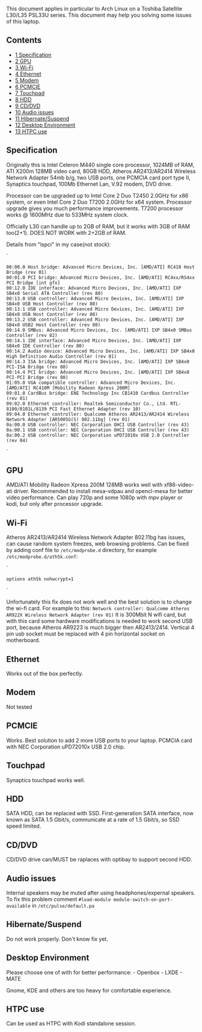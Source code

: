 This document applies in particular to Arch Linux on a Toshiba Satellite L30/L35 PSL33U series. This document may help you solving some issues of this laptop.

## Contents

*   [1 Specification](#Specification)
*   [2 GPU](#GPU)
*   [3 Wi-Fi](#Wi-Fi)
*   [4 Ethernet](#Ethernet)
*   [5 Modem](#Modem)
*   [6 PCMCIE](#PCMCIE)
*   [7 Touchpad](#Touchpad)
*   [8 HDD](#HDD)
*   [9 CD/DVD](#CD.2FDVD)
*   [10 Audio issues](#Audio_issues)
*   [11 Hibernate/Suspend](#Hibernate.2FSuspend)
*   [12 Desktop Environment](#Desktop_Environment)
*   [13 HTPC use](#HTPC_use)

## Specification

Originally this is Intel Celeron M440 single core processor, 1024MB of RAM, ATI X200m 128MB video card, 80GB HDD, Atheros AR2413/AR2414 Wireless Network Adapter 54mb b/g, two USB ports, one PCMCIA card port type II, Synaptics touchpad, 100Mb Ethernet Lan, V.92 modem, DVD drive.

Processor can be upgraded up to Intel Core 2 Duo T2450 2.0GHz for x86 system, or even Intel Core 2 Duo T7200 2.0GHz for x64 system. Processor upgrade gives you much performance improvements. T7200 processor works @ 1600MHz due to 533MHz system clock.

Officially L30 can handle up to 2GB of RAM, but it works with 3GB of RAM too(2+1). DOES NOT WORK with 2+2GB of RAM.

Details from "lspci" in my case(not stock):

`
```
00:00.0 Host bridge: Advanced Micro Devices, Inc. [AMD/ATI] RC410 Host Bridge (rev 01)
00:01.0 PCI bridge: Advanced Micro Devices, Inc. [AMD/ATI] RC4xx/RS4xx PCI Bridge [int gfx]
00:12.0 IDE interface: Advanced Micro Devices, Inc. [AMD/ATI] IXP SB4x0 Serial ATA Controller (rev 80)
00:13.0 USB controller: Advanced Micro Devices, Inc. [AMD/ATI] IXP SB4x0 USB Host Controller (rev 80)
00:13.1 USB controller: Advanced Micro Devices, Inc. [AMD/ATI] IXP SB4x0 USB Host Controller (rev 80)
00:13.2 USB controller: Advanced Micro Devices, Inc. [AMD/ATI] IXP SB4x0 USB2 Host Controller (rev 80)
00:14.0 SMBus: Advanced Micro Devices, Inc. [AMD/ATI] IXP SB4x0 SMBus Controller (rev 82)
00:14.1 IDE interface: Advanced Micro Devices, Inc. [AMD/ATI] IXP SB4x0 IDE Controller (rev 80)
00:14.2 Audio device: Advanced Micro Devices, Inc. [AMD/ATI] IXP SB4x0 High Definition Audio Controller (rev 01)
00:14.3 ISA bridge: Advanced Micro Devices, Inc. [AMD/ATI] IXP SB4x0 PCI-ISA Bridge (rev 80)
00:14.4 PCI bridge: Advanced Micro Devices, Inc. [AMD/ATI] IXP SB4x0 PCI-PCI Bridge (rev 80)
01:05.0 VGA compatible controller: Advanced Micro Devices, Inc. [AMD/ATI] RC410M [Mobility Radeon Xpress 200M]
09:01.0 CardBus bridge: ENE Technology Inc CB1410 Cardbus Controller (rev 01)
09:02.0 Ethernet controller: Realtek Semiconductor Co., Ltd. RTL-8100/8101L/8139 PCI Fast Ethernet Adapter (rev 10)
09:04.0 Ethernet controller: Qualcomm Atheros AR2413/AR2414 Wireless Network Adapter [AR5005G(S) 802.11bg] (rev 01)
0a:00.0 USB controller: NEC Corporation OHCI USB Controller (rev 43)
0a:00.1 USB controller: NEC Corporation OHCI USB Controller (rev 43)
0a:00.2 USB controller: NEC Corporation uPD72010x USB 2.0 Controller (rev 04)

```
`

## GPU

AMD/ATI Mobility Radeon Xpress 200M 128MB works well with xf86-video-ati driver. Recommended to install mesa-vdpau and opencl-mesa for better video performance. Can play 720p and some 1080p with mpv player or kodi, but only after processor upgrade.

## Wi-Fi

Atheros AR2413/AR2414 Wireless Network Adapter 802.11bg has issues, can cause random system freezes, web browsing problems. Can be fixed by adding conf file to `/etc/modprobe.d` directory, for example `/etc/modprobe.d/ath5k.conf`:

`
```
options ath5k nohwcrypt=1

```
`

Unfortunately this fix does not work well and the best solution is to change the wi-fi card. For example to this: `Network controller: Qualcomm Atheros AR922X Wireless Network Adapter (rev 01)` It is 300Mbit N wifi card, but with this card some hardware modifications is needed to work second USB port, because Atheros AR9223 is much bigger then AR2413/2414\. Vertical 4 pin usb socket must be replaced with 4 pin horizontal socket on motherboard.

## Ethernet

Works out of the box perfectly.

## Modem

Not tested

## PCMCIE

Works. Best solution to add 2 more USB ports to your laptop. PCMCIA card with NEC Corporation uPD72010x USB 2.0 chip.

## Touchpad

Synaptics touchpad works well.

## HDD

SATA HDD, can be replaced with SSD. First-generation SATA interface, now known as SATA 1.5 Gbit/s, communicate at a rate of 1.5 Gbit/s, so SSD speed limited.

## CD/DVD

CD/DVD drive can/MUST be raplaces with optibay to support second HDD.

## Audio issues

Internal speakers may be muted after using headphones/expernal speakers. To fix this problem comment `#load-module module-switch-on-port-available` in `/etc/pulse/default.pa`

## Hibernate/Suspend

Do not work properly. Don't know fix yet.

## Desktop Environment

Please choose one of with for better performance: - Openbox - LXDE - MATE

Gnome, KDE and others are too heavy for comfortable experience.

## HTPC use

Can be used as HTPC with Kodi standalone session.